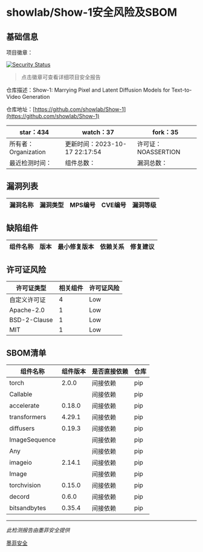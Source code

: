 # showlab/Show-1安全风险及SBOM

## 基础信息

项目徽章：

[![Security Status](https://www.murphysec.com/platform3/v31/badge/1714349505792229376.svg)](https://www.murphysec.com/console/report/1713262600531869696/1714349505792229376)

> 点击徽章可查看详细项目安全报告

仓库描述：Show-1: Marrying Pixel and Latent Diffusion Models for Text-to-Video Generation

仓库地址：[https://github.com/showlab/Show-1](https://github.com/showlab/Show-1)

| star：434 | watch：37 | fork：35 |
| ----------- | -------------- | ------------ |
| 所有者：Organization | 更新时间：2023-10-17 22:17:54 | 许可证：NOASSERTION |
| 最近检测时间： | 组件总数： | 漏洞总数： |




## 漏洞列表

| 漏洞名称 | 漏洞类型 | MPS编号 | CVE编号 | 漏洞等级 |
| ------- | ------ | ------- | ------ | ----- |





## 缺陷组件

| 组件名称 | 版本 | 最小修复版本 | 依赖关系 | 修复建议 |
| -------- | ---- | ------------ | -------- | -------- |





## 许可证风险

| 许可证类型 | 相关组件 | 许可证风险 |
| ---------- | -------- | ---------- |
|自定义许可证|4|Low|
|Apache-2.0|1|Low|
|BSD-2-Clause|1|Low|
|MIT|1|Low|




## SBOM清单

| 组件名称 | 组件版本 | 是否直接依赖 | 仓库 |
| -------- | -------- | ------------ | ---- |
|torch|2.0.0|间接依赖|pip|
|Callable||间接依赖|pip|
|accelerate|0.18.0|间接依赖|pip|
|transformers|4.29.1|间接依赖|pip|
|diffusers|0.19.3|间接依赖|pip|
|ImageSequence||间接依赖|pip|
|Any||间接依赖|pip|
|imageio|2.14.1|间接依赖|pip|
|Image||间接依赖|pip|
|torchvision|0.15.0|间接依赖|pip|
|decord|0.6.0|间接依赖|pip|
|bitsandbytes|0.35.4|间接依赖|pip|


------

*此检测报告由墨菲安全提供*

[墨菲安全](www.murphysec.com)
